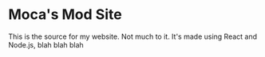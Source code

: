 # Moca's Mod Site

This is the source for my website. Not much to it. It's made using React and Node.js, blah blah blah